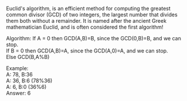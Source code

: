 Euclid's algorithm, is an efficient method for computing the greatest common divisor (GCD) of two integers, the largest number that divides them both without a remainder. It is named after the ancient Greek mathematician Euclid, and is often considered the first algorithm!

Algorithm:
If A = 0 then GCD(A,B)=B, since the GCD(0,B)=B, and we can stop.  
If B = 0 then GCD(A,B)=A, since the GCD(A,0)=A, and we can stop.  
Else GCD(B,A%B)

Example:
<br/>
A: 78, B:36
<br/>
A: 36, B:6 (78%36)
<br/>
A: 6,  B:0 (36%6)
<br/>
Answer: 6
